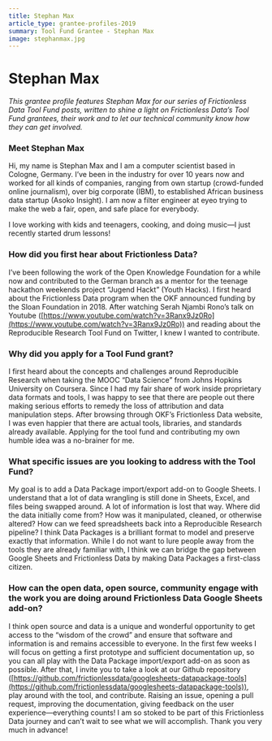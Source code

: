 ```yaml
---
title: Stephan Max
article_type: grantee-profiles-2019
summary: Tool Fund Grantee - Stephan Max
image: stephanmax.jpg
---
```


# Stephan Max

_This grantee profile features Stephan Max for our series of Frictionless Data Tool Fund posts, written to shine a light on Frictionless Data’s Tool Fund grantees, their work and to let our technical community know how they can get involved._

### Meet Stephan Max

Hi, my name is Stephan Max and I am a computer scientist based in Cologne, Germany. I’ve been in the industry for over 10 years now and worked for all kinds of companies, ranging from own startup (crowd-funded online journalism), over big corporate (IBM), to established African business data startup (Asoko Insight). I am now a filter engineer at eyeo trying to make the web a fair, open, and safe place for everybody.

I love working with kids and teenagers, cooking, and doing music—I just recently started drum lessons!

### How did you first hear about Frictionless Data?

I’ve been following the work of the Open Knowledge Foundation for a while now and contributed to the German branch as a mentor for the teenage hackathon weekends project “Jugend Hackt” (Youth Hacks). I first heard about the Frictionless Data program when the OKF announced funding by the Sloan Foundation in 2018. After watching Serah Njambi Rono’s talk on Youtube ([https://www.youtube.com/watch?v=3Ranx9Jz0Ro](https://www.youtube.com/watch?v=3Ranx9Jz0Ro)) and reading about the Reproducible Research Tool Fund on Twitter, I knew I wanted to contribute.  

### Why did you apply for a Tool Fund grant?

I first heard about the concepts and challenges around Reproducible Research when taking the MOOC “Data Science” from Johns Hopkins University on Coursera. Since I had my fair share of work inside proprietary data formats and tools, I was happy to see that there are people out there making serious efforts to remedy the loss of attribution and data manipulation steps. After browsing through OKF’s Frictionless Data website, I was even happier that there are actual tools, libraries, and standards already available. Applying for the tool fund and contributing my own humble idea was a no-brainer for me.

### What specific issues are you looking to address with the Tool Fund?

My goal is to add a Data Package import/export add-on to Google Sheets. I understand that a lot of data wrangling is still done in Sheets, Excel, and files being swapped around. A lot of information is lost that way. Where did the data initially come from? How was it manipulated, cleaned, or otherwise altered? How can we feed spreadsheets back into a Reproducible Research pipeline? I think Data Packages is a brilliant format to model and preserve exactly that information. While I do not want to lure people away from the tools they are already familiar with, I think we can bridge the gap between Google Sheets and Frictionless Data by making Data Packages a first-class citizen.

### How can the open data, open source, community engage with the work you are doing around Frictionless Data Google Sheets add-on?

I think open source and data is a unique and wonderful opportunity to get access to the “wisdom of the crowd” and ensure that software and information is and remains accessible to everyone. In the first few weeks I will focus on getting a first prototype and sufficient documentation up, so you can all play with the Data Package import/export add-on as soon as possible. After that, I invite you to take a look at our Github repository ([https://github.com/frictionlessdata/googlesheets-datapackage-tools](https://github.com/frictionlessdata/googlesheets-datapackage-tools)), play around with the tool, and contribute. Raising an issue, opening a pull request, improving the documentation, giving feedback on the user experience—everything counts! I am so stoked to be part of this Frictionless Data journey and can’t wait to see what we will accomplish. Thank you very much in advance!
